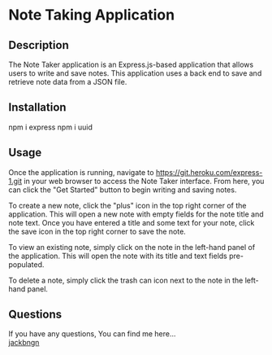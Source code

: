 # Note Taking Application

## Description

The Note Taker application is an Express.js-based application that allows users to write and save notes. This application uses a back end to save and retrieve note data from a JSON file.

## Installation

npm i express
npm i uuid

## Usage

Once the application is running, navigate to
https://git.heroku.com/express-1.git in your web browser to access the Note Taker interface. From here, you can click the "Get Started" button to begin writing and saving notes.

To create a new note, click the "plus" icon in the top right corner of the application. This will open a new note with empty fields for the note title and note text. Once you have entered a title and some text for your note, click the save icon in the top right corner to save the note.

To view an existing note, simply click on the note in the left-hand panel of the application. This will open the note with its title and text fields pre-populated.

To delete a note, simply click the trash can icon next to the note in the left-hand panel.

## Questions

If you have any questions, You can find me here... <br>
[jackbngn](https://github.com/) <br>
